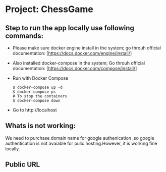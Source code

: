 # Project: ChessGame 
## Step to run the app locally use following commands:

- Please make sure docker engine install in the system; go throuh official documentation: [https://docs.docker.com/engine/install/]

- Also installed docker-compose in the system; Go throuh official documentation: [https://docs.docker.com/compose/install/]

- Run with Docker Compose

  ```console
  $ docker-compose up -d
  $ docker-compose ps
  # To stop the containers
  $ docker-compose down
  ```

- Go to http://localhost

   
## Whats is not working: 

We need to purchase domain  name for google authenication ,so google authentication is not avaiable for pulic hosting.However, it is working fine locally.

## Public URL

